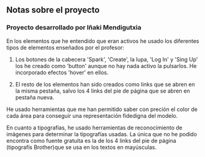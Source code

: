 
## Notas sobre el proyecto

### Proyecto desarrollado por Iñaki Mendigutxia

En los elementos que he entendido que eran activos he usado los diferentes tipos de elementos enseñados por el profesor:

1. Los botones de la cabecera 'Spark', 'Create', la lupa, 'Log In' y 'Sing Up' los he creado como 'button' aunque no hay nada activo la pulsarlos. He incorporado efectos 'hover' en ellos.

2. El resto de los elementos han sido creados como links que se abren en la misma pestaña, salvo los 4 links del pie de página que se abren en pestaña nueva.

He usado herramientas que me han permitido saber con preción el color de cada área para conseguir una representación fidedigna del modelo.

En cuanto a tipografías, he usado herramientas de reconocimiento de imágenes para determinar la tipografías usadas. La única que no he podido encontra como fuente gratuita es la de los 4 links del pie de página (tipografís Brother)que se usa en los textos en mayúsculas.





